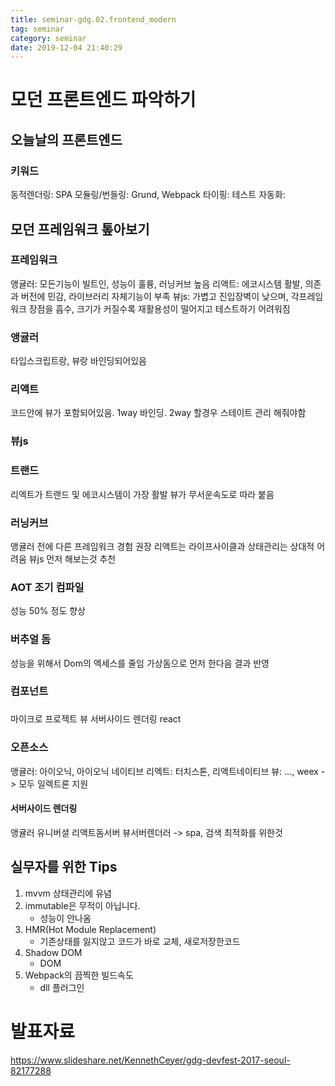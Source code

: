 ```yaml
---
title: seminar-gdg.02.frontend_modern
tag: seminar
category: seminar
date: 2019-12-04 21:40:29
---
```

# 모던 프론트엔드 파악하기
## 오늘날의 프론트엔드
### 키워드
동적렌더링: SPA
모듈링/번들링: Grund, Webpack
타이핑:
테스트 자동화:
## 모던 프레임워크 톺아보기
### 프레임워크
앵귤러: 모든기능이 빌트인, 성능이 훌륭, 러닝커브 높음
리액트: 에코시스템 활발, 의존과 버전에 민감, 라이브러리 자체기능이 부족
뷰js: 가볍고 진입장벽이 낮으며, 각프레임워크 장점을 흡수, 크기가 커질수록 재활용성이 떨어지고 테스트하기 어려워짐
### 앵귤러
타입스크립트랑, 뷰랑 바인딩되어있음
### 리액트
코드안에 뷰가 포함되어있음.
1way 바인딩. 2way 할경우 스테이트 관리 해줘야함
### 뷰js

### 트랜드
리엑트가 트랜드 및 에코시스템이 가장 활발
뷰가 무서운속도로 따라 붙음
### 러닝커브
앵귤러 전에 다른 프레임워크 경험 권장
리액트는 라이프사이클과 상태관리는 상대적 어려움
뷰js 먼저 해보는것 추천
### AOT 조기 컴파일
성능 50% 정도 향상
### 버추얼 돔
성능을 위해서 Dom의 엑세스를 줄임
가상돔으로 먼저 한다음 결과 반영
### 컴포넌트 

###
마이크로 프로젝트 뷰
서버사이드 렌더링 react

### 오픈소스
앵귤러: 아이오닉, 아이오닉 네이티브
리엑트: 터치스톤, 리액트네이티브
뷰: ..., weex
-> 모두 일렉트론 지원

#### 서버사이드 렌더링
앵귤러 유니버셜
리액트돔서버
뷰서버렌더러
-> spa, 검색 최적화를 위한것

## 실무자를 위한 Tips
1. mvvm 상태관리에 유념
2. immutable은 무적이 아닙니다.
    - 성능이 안나옴
3. HMR(Hot Module Replacement)
    - 기존상태를 잃지않고 코드가 바로 교체, 새로저장한코드
4. Shadow DOM
    - DOM
5. Webpack의 끔찍한 빌드속도
    - dll 플러그인

# 발표자료
https://www.slideshare.net/KennethCeyer/gdg-devfest-2017-seoul-82177288